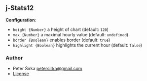 ## j-Stats12

__Configuration__:

- `height {Number}` a height of chart (default: `120`)
- `max {Number}` a maximal hourly value (default: `undefined`)
- `border {Boolean}` enables border (default: `true`)
- `highlight {Boolean}` highlights the current hour (default: `false`)

### Author

- Peter Širka <petersirka@gmail.com>
- [License](https://www.totaljs.com/license/)